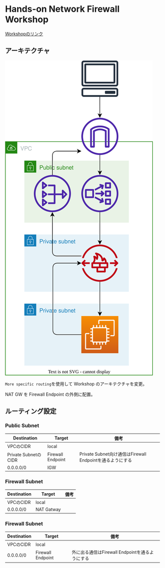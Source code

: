 # Hands-on Network Firewall Workshop

[Workshopのリンク](https://catalog.us-east-1.prod.workshops.aws/workshops/d071f444-e854-4f3f-98c8-025fa0d1de2f/en-US)

## アーキテクチャ

![](./architecture.drawio.svg)

`More specific routing`を使用して Workshop のアーキテクチャを変更。

NAT GW を Firewall Endpoint の外側に配置。

## ルーティング設定
### Public Subnet
| Destination          | Target            | 備考                                                      |
| -------------------- | ----------------- | --------------------------------------------------------- |
| VPCのCIDR            | local             |                                                           |
| Private SubnetのCIDR | Firewall Endpoint | Private Subnet向け通信はFirewall Endpointを通るようにする |
| 0.0.0.0/0            | IGW               |                                                           |

### Firewall Subnet
| Destination | Target     | 備考 |
| ----------- | ---------- | ---- |
| VPCのCIDR   | local      |      |
| 0.0.0.0/0   | NAT Gatway |      |


### Firewall Subnet
| Destination | Target            | 備考                                            |
| ----------- | ----------------- | ----------------------------------------------- |
| VPCのCIDR   | local             |                                                 |
| 0.0.0.0/0   | Firewall Endpoint | 外に出る通信はFirewall Endpointを通るようにする |